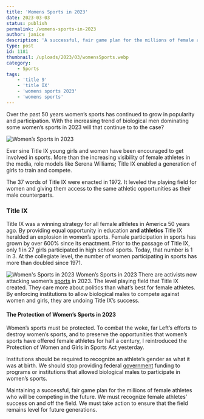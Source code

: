 ```yaml
---
title: 'Womens Sports in 2023'
date: 2023-03-03
status: publish
permalink: /womens-sports-in-2023
author: janice
description: 'A successful, fair game plan for the millions of female athletes '
type: post
id: 1181
thumbnail: /uploads/2023/03/womensSports.webp
category:
    - Sports
tags:
    - 'title 9'
    - 'title IX'
    - 'womens sports 2023'
    - 'womens sports'
---
```


Over the past 50 years women’s sports has continued to grow in popularity and participation. With the increasing trend of biological men dominating some women’s sports in 2023 will that continue to to the case?

![Women’s Sports in 2023](/uploads/2023/03/womensSports.webp)

Ever sine Title IX young girls and women have been encouraged to get involved in sports. More than the increasing visibility of female athletes in the media, role models like Serena Williams; Title IX enabled a generation of girls to train and compete.

The 37 words of Title IX were enacted in 1972. It leveled the playing field for women and giving them access to the same athletic opportunities as their male counterparts.

### Title IX

Title IX was a winning strategy for all female athletes in America 50 years ago. By providing equal opportunity in education **and athletics** Title IX heralded an explosion in women’s sports. Female participation in sports has grown by over 600% since its enactment. Prior to the passage of Title IX, only 1 in 27 girls participated in high school sports. Today, that number is 1 in 3. At the collegiate level, the number of women participating in sports has more than doubled since 1971.

![Women's Sports in 2023](/uploads/2023/03/womens-sports-in-2023.webp) Women’s Sports in 2023 There are activists now attacking women’s [sports](https://headlin3s.com/cat/sports) in 2023. The level playing field that Title IX created. They care more about politics than what’s best for female athletes. By enforcing institutions to allow biological males to compete against women and girls, they are undoing Title IX’s success.

#### The Protection of Women’s Sports in 2023

Women’s sports must be protected. To combat the woke, far Left’s efforts to destroy women’s sports, and to preserve the opportunities that women’s sports have offered female athletes for half a century, I reintroduced the Protection of Women and Girls in Sports Act yesterday.

Institutions should be required to recognize an athlete’s gender as what it was at birth. We should stop providing federal [government](https://wlog.app/posts/government-danger.html) funding to programs or institutions that allowed biological males to participate in women’s sports.

Maintaining a successful, fair game plan for the millions of female athletes who will be competing in the future. We must recognize female athletes’ success on and off the field. We must take action to ensure that the field remains level for future generations.